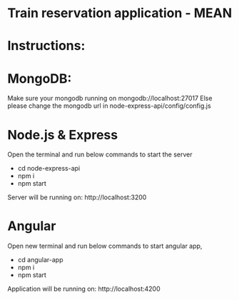 # Train reservation application - MEAN

# Instructions:

# MongoDB:

Make sure your mongodb running on mongodb://localhost:27017
Else please change the mongodb url in node-express-api/config/config.js

# Node.js & Express

Open the terminal and run below commands to start the server

* cd node-express-api
* npm i
* npm start

Server will be running on: http://localhost:3200

# Angular

Open new terminal and run below commands to start angular app,

* cd angular-app
* npm i
* npm start

Application will be running on: http://localhost:4200
